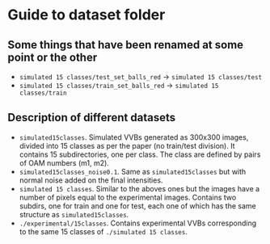 # Guide to dataset folder

## Some things that have been renamed at some point or the other

- `simulated 15 classes/test_set_balls_red` -> `simulated 15 classes/test`
- `simulated 15 classes/train_set_balls_red` -> `simulated 15 classes/train`

## Description of different datasets

- `simulated15classes`. Simulated VVBs generated as 300x300 images, divided into 15 classes as per the paper (no train/test division). It contains 15 subdirectories, one per class. The class are defined by pairs of OAM numbers (m1, m2).
- `simulated15classes_noise0.1`. Same as `simulated15classes` but with normal noise added on the final intensities.
- `simulated 15 classes`. Similar to the aboves ones but the images have a number of pixels equal to the experimental images. Contains two subdirs, one for train and one for test, each one of which has the same structure as `simulated15classes`.
- `./experimental/15classes`. Contains experimental VVBs corresponding to the same 15 classes of `./simulated 15 classes`.